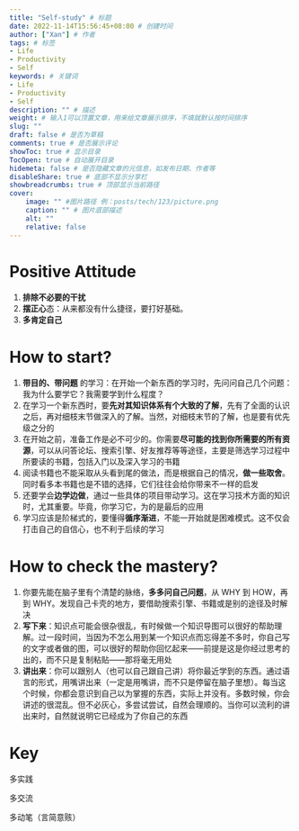 ```yaml
---
title: "Self-study" # 标题
date: 2022-11-14T15:56:45+08:00 # 创建时间
author: ["Xan"] # 作者
tags: # 标签
- Life
- Productivity
- Self 
keywords: # 关键词
- Life
- Productivity
- Self 
description: "" # 描述
weight: # 输入1可以顶置文章，用来给文章展示排序，不填就默认按时间排序
slug: ""
draft: false # 是否为草稿
comments: true # 是否展示评论
showToc: true # 显示目录
TocOpen: true # 自动展开目录
hidemeta: false # 是否隐藏文章的元信息，如发布日期、作者等
disableShare: true # 底部不显示分享栏
showbreadcrumbs: true # 顶部显示当前路径
cover:
    image: "" #图片路径 例：posts/tech/123/picture.png
    caption: "" # 图片底部描述
    alt: ""
    relative: false
---
```


# Positive Attitude
1. **排除不必要的干扰**
3. **摆正心**态：从来都没有什么捷径，要打好基础。
5. **多肯定自己**
# How to start?
1. **带目的、带问题** 的学习：在开始一个新东西的学习时，先问问自己几个问题：我为什么要学它？我需要学到什么程度？
3. 在学习一个新东西时，要**先对其知识体系有个大致的了解**，先有了全面的认识之后，再对细枝末节做深入的了解。当然，对细枝末节的了解，也是要有优先级之分的  
4. 在开始之前，准备工作是必不可少的。你需要**尽可能的找到你所需要的所有资源**，可以从问答论坛、搜索引擎、好友推荐等等途径，主要是筛选学习过程中所要读的书籍，包括入门以及深入学习的书籍
5. 阅读书籍也不能采取从头看到尾的做法，而是根据自己的情况，**做一些取舍**。同时看多本书籍也是不错的选择，它们往往会给你带来不一样的启发 
6. 还要学会**边学边做**，通过一些具体的项目带动学习。这在学习技术方面的知识时，尤其重要。毕竟，你学习它，为的是最后的应用  
7. 学习应该是阶梯式的，要懂得**循序渐进**，不能一开始就是困难模式。这不仅会打击自己的自信心，也不利于后续的学习
# How to check the mastery?
1. 你要先能在脑子里有个清楚的脉络，**多多问自己问题**，从 WHY 到 HOW，再到 WHY。发现自己卡壳的地方，要借助搜索引擎、书籍或是别的途径及时解决
2. **写下来**：知识点可能会很杂很乱，有时候做一个知识导图可以很好的帮助理解。过一段时间，当因为不怎么用到某一个知识点而忘得差不多时，你自己写的文字或者做的图，可以很好的帮助你回忆起来——前提是这是你经过思考的出的，而不只是复制粘贴——那将毫无用处
3. **讲出来**：你可以跟别人（也可以自己跟自己讲）将你最近学到的东西。通过语言的形式，用嘴讲出来（一定是用嘴讲，而不只是停留在脑子里想）。每当这个时候，你都会意识到自己以为掌握的东西，实际上并没有。多数时候，你会讲述的很混乱。但不必灰心，多尝试尝试，自然会理顺的。当你可以流利的讲出来时，自然就说明它已经成为了你自己的东西
# Key
多实践

多交流

多动笔（言简意赅）
